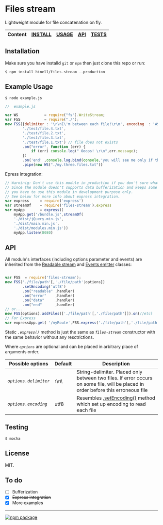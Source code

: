 # Files stream

Lightweight module for file concatenation on fly.


|Content| [INSTALL](#installation) | [USAGE](#example-usage) | [API](#api) |[TESTS](#testing)|
|---| --- | --- | ---|---|

## Installation

Make sure you have installd `git` or `npm` then just clone this repo or run:
```
$ npm install hinell/files-stream --production
```


## Example Usage

```
$ node example.js
```

```javascript
//  example.js

var WS            = require("fs").WriteStream;
var FSS           = require("./");
new FSS({delimiter : '\r\nI\'m between each file!\r\n', encoding  : 'ASCII'},
        './test/file.4.txt',
        './test/file.2.txt',
        './test/file.3.txt',
        './test/file.1.txt') // file does not exists
        .on("error", function (err) {
            if (err) console.log(" Ooops! \r\n",err.message);
        })
        .on('end' ,console.log.bind(console,'you will see me only if there has been occurred no errors '))
        .pipe(new WS("./my.three.files.txt"))

```
Epress integration:
```javascript
// Warninig: Don't use this module in production if you don't sure what you do!
// Since the module doesn't supports data bufferization and keeps some troubles in file reading
// you have to use this module in development purpose only.
// See below for more info about express integration.
var express     = require('express')
var streamOf    = require('files-stream').express
var myApp       = express()
    myApp.get('/bundle.js',streamOf(
	'./dist/jQuery.min.js',
	'./dist/main.min.js',
	'./dist/modules.min.js'))
    myApp.listen(8080)
```


## API
All module's interfaces (including options parameter and events) are inherited
from the [Readable stream](https://iojs.org/api/stream.html#stream_class_stream_readable)
and [Events emitter](https://iojs.org/api/events.html) classes:

```javascript

var FSS  = require('files-stream');
new FSS('./file/path'[,'./file/path'|options])
        .setEncoding('utf8')
        .on("readable" ,handler)
        .on("error"    ,handler)
        .on("data"     ,handler)
        .on("end"      ,handler)
// or...
new FSS(options).addFiles(['./file/path'[,'./file/path']]).on(//etc)
// For Express
var expressApp.get( '/myRoute',FSS.express('./file/path'[,'./file/path'|options]))
```
Static *`.express()`* method is just the same as *`files-stream`* constructor with the same behavior without any resctrictions. 

Where *`options`* are optional and can be placed in arbitrary place of arguments order.

|Possible options|Default|Description|
|--- |--- |--- |
|*`options.delimiter`* | r\n\ | String-delimiter. Placed only between two files. If error occurs on some file, will be placed in order before this erroneous file|
|*`options.encoding`*  | utf8 | Resembles [.setEncoding()](https://iojs.org/api/stream.html#stream_readable_setencoding_encoding) method which set up  encoding to read each file|

## Testing
`$ mocha`

## License
MIT.

## To do

- [ ]  Bufferization
- [x] ~~Express integration~~
- [x] ~~More examples~~

---
[![npm package](https://nodei.co/npm/files-stream.png?downloads=true&downloadRank=true&stars=true)](https://nodei.co/npm/files-stream/)
